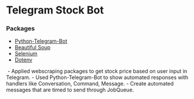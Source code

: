 # Telegram Stock Bot

### Packages

- <a href="https://python-telegram-bot.org/">Python-Telegram-Bot</a>
- <a href="https://pypi.org/project/beautifulsoup4/">Beautiful Soup</a>
- <a href="https://pypi.org/project/selenium/">Selenium</a>
- <a href="https://pypi.org/project/python-dotenv/">Dotenv</a><br>



<img href="images/telegram_chat.png"/>
- Applied webscraping packages to get stock price based on user input in Telegram.
- Used Python-Telegram-Bot to show automated responses with handlers like Conversation, Command, Message.
- Create automated messages that are timed to send through JobQueue.